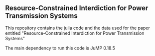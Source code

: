 ## Resource-Constrained Interdiction for Power Transmission Systems 

This repository contains the julia code and the data used for the paper entitled "Resource-Constrained Interdiction for Power Transmission Systems"

The main dependency to run this code is JuMP 0.18.5
